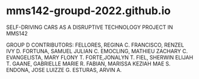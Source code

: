 # mms142-groupd-2022.github.io

SELF-DRIVING CARS AS A DISRUPTIVE TECHNOLOGY
PROJECT IN MMS142

GROUP D CONTRIBUTORS:
FELLORES, REGINA C.
FRANCISCO, RENZEL IVY D.
FORTUNA, SAMUEL JULIAN C.
EMOCLING, MATHIEU ZACHARY C.
EVANGELISTA, MARY FLONY T.
FORTE,JONALYN T.
FIEL, SHERWIN ELIJAH T.
GAANE, GABRIELLE MARIE R.
FABIAN, MARISSA KEZIAH MAE S.
ENDONA, JOSE LUIZZE G.
ESTURAS, ARVIN A.
